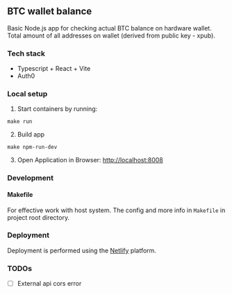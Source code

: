 ## BTC wallet balance

Basic Node.js app for checking actual BTC balance on hardware wallet. 
Total amount of all addresses on wallet (derived from public key - xpub).

### Tech stack
- Typescript + React + Vite
- Auth0

### Local setup

1. Start containers by running:
```
make run
```
2. Build app
```
make npm-run-dev
```
3. Open Application in Browser: [http://localhost:8008](http://localhost:8008)

### Development

#### Makefile
For effective work with host system. The config and more info in `Makefile` in project root directory.

### Deployment
Deployment is performed using the [Netlify](https://www.netlify.com/) platform.

### TODOs
- [ ] External api cors error
